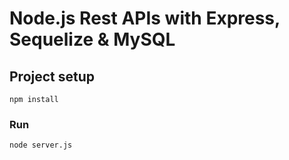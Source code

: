 # Node.js Rest APIs with Express, Sequelize & MySQL

## Project setup
```
npm install
```

### Run
```
node server.js
```

